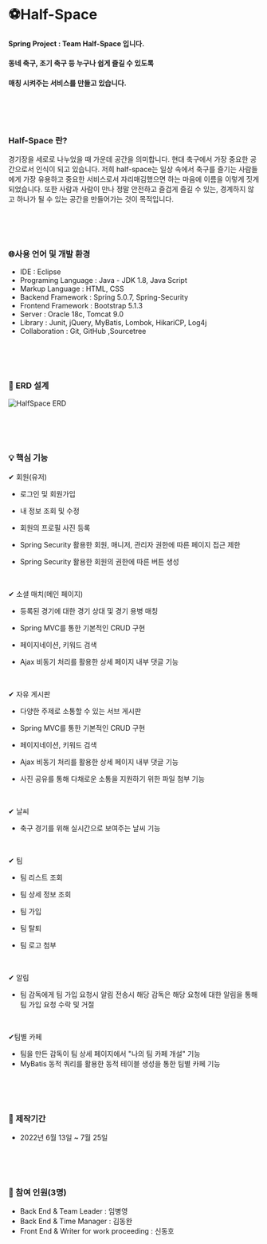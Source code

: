 # ⚽Half-Space
#### Spring Project : Team Half-Space 입니다. 

#### 동네 축구, 조기 축구 등 누구나 쉽게 즐길 수 있도록 

#### 매칭 시켜주는 서비스를 만들고 있습니다. 

<br/><br/><br/>

### Half-Space 란?

경기장을 세로로 나누었을 때 가운데 공간을 의미합니다. 현대 축구에서 가장 중요한 공간으로서 
인식이 되고 있습니다. 저희 half-space는 일상 속에서 축구를 즐기는 사람들에게 가장 유용하고 중요한 
서비스로서 자리매김했으면 하는 마음에 이름을 이렇게 짓게 되었습니다. 또한 사람과 사람이 만나 
정말 안전하고 즐겁게 즐길 수 있는, 경계하지 않고 하나가 될 수 있는 공간을 만들어가는 것이 목적입니다.

<br/><br/><br/>

### 🌐사용 언어 및 개발 환경

- IDE : Eclipse 
- Programing Language : Java - JDK 1.8, Java Script 
- Markup Language : HTML, CSS
- Backend Framework : Spring 5.0.7, Spring-Security
- Frontend Framework : Bootstrap 5.1.3
- Server : Oracle 18c, Tomcat 9.0 
- Library : Junit, jQuery, MyBatis, Lombok, HikariCP, Log4j
- Collaboration : Git, GitHub ,Sourcetree

<br/><br/><br/>

###  🌌 ERD 설계

<img alt="HalfSpace ERD" src="https://user-images.githubusercontent.com/96836408/179691180-19a7042e-4d1c-47f4-97e7-a8d85a54385a.png">

<br/><br/><br/>

### 💡 핵심 기능

✔ 회원(유저)
- 로그인 및 회원가입

- 내 정보 조회 및 수정

- 회원의 프로필 사진 등록

- Spring Security 활용한 회원, 매니저, 관리자 권한에 따른 페이지 접근 제한

- Spring Security 활용한 회원의 권한에 따른 버튼 생성

  <br/>

✔ 소셜 매치(메인 페이지)
- 등록된 경기에 대한 경기 상대 및 경기 용병 매칭 

- Spring MVC를 통한 기본적인 CRUD 구현

- 페이지네이션, 키워드 검색

- Ajax 비동기 처리를 활용한 상세 페이지 내부 댓글 기능

  <br/>

✔ 자유 게시판 
- 다양한 주제로 소통할 수 있는 서브 게시판

- Spring MVC를 통한 기본적인 CRUD 구현

- 페이지네이션, 키워드 검색

- Ajax 비동기 처리를 활용한 상세 페이지 내부 댓글 기능

- 사진 공유를 통해 다채로운 소통을 지원하기 위한 파일 첨부 기능

  <br/>

✔ 날씨 
- 축구 경기를 위해 실시간으로 보여주는 날씨 기능

  <br/>

✔ 팀 
- 팀 리스트 조회

- 팀 상세 정보 조회

- 팀 가입

- 팀 탈퇴

- 팀 로고 첨부

  <br/>

✔ 알림 
- 팀 감독에게 팀 가입 요청시 알림 전송시 
해당 감독은 해당 요청에 대한 알림을 통해 팀 가입 요청 수락 및 거절

​       <br/>

✔팀별 카페 
- 팀을 만든 감독이 팀 상세 페이지에서 "나의 팀 카페 개설" 기능
- MyBatis 동적 쿼리를 활용한 동적 테이블 생성을 통한 팀별 카페 기능

<br/><br/><br/>

### 📌 제작기간 

- 2022년 6월 13일 ~ 7월 25일

<br/><br/><br/>

### 📌 참여 인원(3명)

- Back End & Team Leader : 임병영
- Back End & Time Manager : 김동완
- Front End & Writer for work proceeding : 신동호

<br/><br/><br/>



### 

### 




